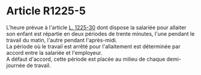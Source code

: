 # Article R1225-5

  
L'heure prévue à l'article [L. 1225-30][1] dont dispose la salariée pour allaiter son enfant est répartie en deux périodes de trente minutes, l'une pendant le travail du matin, l'autre pendant l'après-midi.   
La période où le travail est arrêté pour l'allaitement est déterminée par accord entre la salariée et l'employeur.   
A défaut d'accord, cette période est placée au milieu de chaque demi-journée de travail.

 [1]: /affichCodeArticle.do?cidTexte=LEGITEXT000006072050&idArticle=LEGIARTI000006900911&dateTexte=&categorieLien=cid